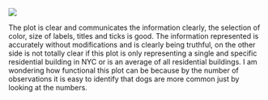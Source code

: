 ![](Figure_pf910.png)

The plot is clear and communicates the information clearly, the selection of color, size of labels, titles and ticks is good.
The information represented is accurately without modifications and is clearly being truthful, on the other side is not totally clear if this plot is only representing a single and specific residential building in NYC or is an average of all residential buildings.
I am wondering how functional this plot can be because by the number of observations it is easy to identify that dogs are more common just by looking at the numbers.

